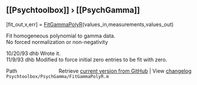 ## [[Psychtoolbox]] &#8250; [[PsychGamma]]

[fit\_out,x,err] = [FitGammaPolyR](FitGammaPolyR)(values\_in,measurements,values\_out)  
  
Fit homogeneous polynomial to gamma data.  
No forced normalization or non-negativity  
  
10/20/93    dhb   Wrote it.  
11/9/93     dhb   Modified to force initial zero entries to be fit with zero.  




<div class="code_header" style="text-align:right;">
  <span style="float:left;">Path&nbsp;&nbsp;</span> <span class="counter">Retrieve <a href=
  "https://raw.github.com/Psychtoolbox-3/Psychtoolbox-3/beta/Psychtoolbox/PsychGamma/FitGammaPolyR.m">current version from GitHub</a> | View <a href=
  "https://github.com/Psychtoolbox-3/Psychtoolbox-3/commits/beta/Psychtoolbox/PsychGamma/FitGammaPolyR.m">changelog</a></span>
</div>
<div class="code">
  <code>Psychtoolbox/PsychGamma/FitGammaPolyR.m</code>
</div>

